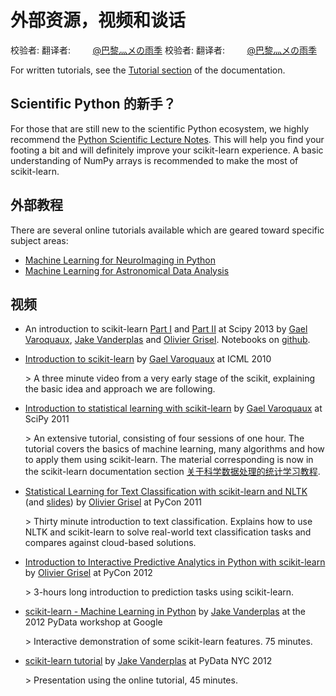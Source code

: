 # 外部资源，视频和谈话

校验者:
翻译者:
        [@巴黎灬メの雨季](https://github.com/apachecn/scikit-learn-doc-zh)
校验者:
翻译者:
        [@巴黎灬メの雨季](https://github.com/apachecn/scikit-learn-doc-zh)

For written tutorials, see the [Tutorial section](tutorial/index.html#tutorial-menu) of the documentation.

## Scientific Python 的新手？

For those that are still new to the scientific Python ecosystem, we highly recommend the [Python Scientific Lecture Notes](http://www.scipy-lectures.org/). This will help you find your footing a bit and will definitely improve your scikit-learn experience. A basic understanding of NumPy arrays is recommended to make the most of scikit-learn.

## 外部教程

There are several online tutorials available which are geared toward specific subject areas:

*   [Machine Learning for NeuroImaging in Python](http://nilearn.github.io/)
*   [Machine Learning for Astronomical Data Analysis](https://github.com/astroML/sklearn_tutorial)

## 视频

*   An introduction to scikit-learn [Part I](https://conference.scipy.org/scipy2013/tutorial_detail.php?id=107) and [Part II](https://conference.scipy.org/scipy2013/tutorial_detail.php?id=111) at Scipy 2013 by [Gael Varoquaux](http://gael-varoquaux.info), [Jake Vanderplas](http://staff.washington.edu/jakevdp) and [Olivier Grisel](https://twitter.com/ogrisel). Notebooks on [github](https://github.com/jakevdp/sklearn_scipy2013).

*   [Introduction to scikit-learn](http://videolectures.net/icml2010_varaquaux_scik/) by [Gael Varoquaux](http://gael-varoquaux.info) at ICML 2010

    &gt; A three minute video from a very early stage of the scikit, explaining the basic idea and approach we are following.

*   [Introduction to statistical learning with scikit-learn](http://archive.org/search.php?query=scikit-learn) by [Gael Varoquaux](http://gael-varoquaux.info) at SciPy 2011

    &gt; An extensive tutorial, consisting of four sessions of one hour. The tutorial covers the basics of machine learning, many algorithms and how to apply them using scikit-learn. The material corresponding is now in the scikit-learn documentation section [关于科学数据处理的统计学习教程](tutorial/statistical_inference/index.html#stat-learn-tut-index).

*   [Statistical Learning for Text Classification with scikit-learn and NLTK](http://www.pyvideo.org/video/417/pycon-2011--statistical-machine-learning-for-text) (and [slides](http://www.slideshare.net/ogrisel/statistical-machine-learning-for-text-classification-with-scikitlearn-and-nltk)) by [Olivier Grisel](https://twitter.com/ogrisel) at PyCon 2011

    &gt; Thirty minute introduction to text classification. Explains how to use NLTK and scikit-learn to solve real-world text classification tasks and compares against cloud-based solutions.

*   [Introduction to Interactive Predictive Analytics in Python with scikit-learn](https://www.youtube.com/watch?v=Zd5dfooZWG4) by [Olivier Grisel](https://twitter.com/ogrisel) at PyCon 2012

    &gt; 3-hours long introduction to prediction tasks using scikit-learn.

*   [scikit-learn - Machine Learning in Python](https://newcircle.com/s/post/1152/scikit-learn_machine_learning_in_python) by [Jake Vanderplas](http://staff.washington.edu/jakevdp) at the 2012 PyData workshop at Google

    &gt; Interactive demonstration of some scikit-learn features. 75 minutes.

*   [scikit-learn tutorial](https://vimeo.com/53062607) by [Jake Vanderplas](http://staff.washington.edu/jakevdp) at PyData NYC 2012

    &gt; Presentation using the online tutorial, 45 minutes.
